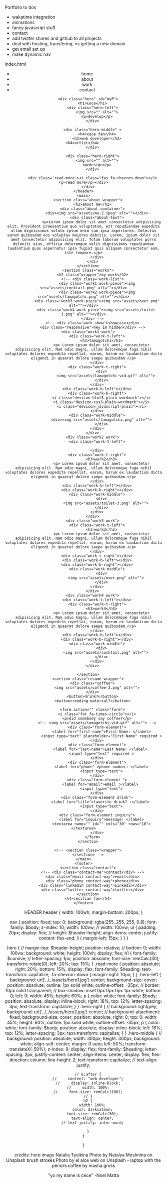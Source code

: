 Portfolio to dos

- wakatime integration
- animations
- fancy javascript stuff
- contact
- add twitter shares and github to all projects
- deal with hosting, transfering, vs getting a new domain
- get email set up
- make dynamic nav 


index.html
<header>
		<nav class="hidden">
			<ul>
				<li>home</li>
				<li>about</li>
				<li>work</li>
				<li>contact</li>
			</ul>
		</nav>

		<div class="hero" id="myP">
			<h1>Cece</h1>
			<div class="hero-left">
				<img src="" alt="">
				<p>develop</p>
			</div>

			<div class="hero-middle" >
				<h4>cece fan</h4>
				<h2>web developer</h2>
				<h4>artist</h4>				
			</div>

			<div class="hero-right">
				<img src="" alt="">
				<p>design</p>
			</div>

			<div class='read-more'><i class="fas fa-chevron-down"></i><p>read more</p></div>
		</div>
	</header>
	<main>
		<section class="about wrapper">
			<h2>about me</h2>
			<div class="about-container">
				<div><img src="assets/me-2.jpeg" alt=""></div>
				<div class="about-text">
					<p>Lorem ipsum dolor sit amet consectetur adipisicing elit. Provident praesentium quo voluptatum, est repudiandae expedita ullam dignissimos soluta ipsum enim cum ipsa asperiores. Delectus earum quibusdam eos voluptas maiores debitis. Lorem, ipsum dolor sit amet consectetur adipisicing elit. Totam laborum voluptates porro deleniti eius, officia doloremque velit dignissimos repudiandae laudantium quas aspernatur ipsa fugiat quis aliquam consectetur eum, iste tempore.</p>
				</div>
			</di>
		</section>
		<section class="works">
			<h2 class="wrapper">my work</h2>
			<!-- <div class="work-list">
				<div class="work1 work-piece"><img src="assets/cocktail.png" alt=""></div>
				<div class="work2 work-piece"><img src="assets/tamagotchi.png" alt=""></div>
				<div class="work3 work-piece"><img src="assets/over.png" alt=""></div>
				<div class="work4 work-piece"><img src="assets/toilet-3.png" alt=""></div>
			</div> -->
			<!-- <div class='work-show'>showcase</div>
			<div class="responsive">hey im hidden</div> -->
			<div class="work1 work">	
				<div class="work-t-left">
					<h3>tamagotchi</h3>
					<p> Lorem ipsum dolor sit amet, consectetur adipisicing elit. Nam odio magni, ullam doloremque fuga nihil voluptates dolores expedita repellat, earum, harum ex laudantium dicta eligendi in quaerat dolore saepe quibusdam.</p>
				</div>
				<div class="work-t-right">
					<div>
						<img src="assets/tamagotchi-vid.gif" alt="">
					</div>
				</div>
				<div class="work-b-left"></div>
				<div class="work-b-right">
					<i class="devicon-html5-plain-wordmark"></i>
					<i class="devicon-css3-plain-wordmark"></i>
					<i class="devicon-javascript-plain"></i>
				</div>
				<div class="work-middle">
					<div><img src="assets/tamagotchi.png" alt="">
					</div>
				</div>
			</div>
			<div class="work2 work">
				<div class="work-t-left">
					
				</div>
				<div class="work-t-right">
					<h3>work2</h3>
					<p> Lorem ipsum dolor sit amet, consectetur adipisicing elit. Nam odio magni, ullam doloremque fuga nihil voluptates dolores expedita repellat, earum, harum ex laudantium dicta eligendi in quaerat dolore saepe quibusdam.</p>
				</div>
				<div class="work-b-left"></div>
				<div class="work-b-right"></div>
				<div class="work-middle">
					<div>
						<img src="assets/toilet-3.png" alt="">
					</div>
				</div>
			</div>
			<div class="work3 work">
				<div class="work-t-left">
					<h3>work3</h3>
					<p> Lorem ipsum dolor sit amet, consectetur adipisicing elit. Nam odio magni, ullam doloremque fuga nihil voluptates dolores expedita repellat, earum, harum ex laudantium dicta eligendi in quaerat dolore saepe quibusdam.</p>
				</div>
				<div class="work-t-right"></div>
				<div class="work-b-left"></div>
				<div class="work-b-right"></div>
				<div class="work-middle">
					<div>
						<img src="assets/over.png" alt="">
					</div>
				</div>
			</div>
			<div class="work4 work">
				<div class="work-t-left"></div>
				<div class="work-t-right">
					<h3>work4</h3>
					<p> Lorem ipsum dolor sit amet, consectetur adipisicing elit. Nam odio magni, ullam doloremque fuga nihil voluptates dolores expedita repellat, earum, harum ex laudantium dicta eligendi in quaerat dolore saepe quibusdam.</p>
				</div>
				<div class="work-b-left"></div>
				<div class="work-b-right"></div>
				<div class="work-middle">
					<div>
						<img src="assets/cocktail.png" alt="">
					</div>
				</div>
			</div>

		</section>
		<section class="resume wrapper">
			<div class="coffee">
				<img src="assets/coffee-2.png" alt="">
			</div>
			<button>drink?</button>
			<button>reading material?</button>
			
			<form action="" class="form">
				<i class="far fa-times-circle"></i>
				<p>did somebody say coffee?</p>
				<!-- <img src="assets/tamagotchi-vid.gif" alt=""> -->
				<div class="form-element">
					<label for="first-name">First Name: </label>
					<input type="text" placeholder="First Name" required >
				</div>
				<div class="form-element">
					<label for="last-name">Last Name: </label> 
					<input type="text" required >
				</div>
				<div class="form-element">
					<label for="phone" >phone number: </label>
					<input type="text">
				</div>
				<div class="form-element ">
					<label for="email">email :</label> 
					<input type="text">
				</div>
				<div class="form-element drink">
					<label for="title">favorite drink? :</label> 
					<input type="text">
				</div>
				<div class="form-element inquiry">
					<label for="inquiry">message: </label>
					<textarea name="" id="" cols="30" rows="10"></textarea>
				</div>
			</form>
		</sectio>

		<!-- <section class="wrapper">
		</section> -->
	</main>
	<footer>
		<section class="contact">
			<!-- <div class="contact-me">contact</div> -->
			<div class="email contact-way">email</div>
			<div class="phone contact-way">phone</div>
			<div class="linkedin contact-way">Linkedin</div>
			<div class="twitter contact-way">twitter</div>
		</section>
		<h4>cecilian fan</h4>
	</footer>


HEADER
header {
    width: 100wh;
    margin-bottom: 200px;
}

nav {
    position: fixed;
    top: 0;
    background: rgba(255, 255, 255, 0.8);
    font-family: $body;
    z-index: 10;
    width: 100vw; // width: 100vw;
    ul {
        padding: 20px;
        display: flex;
        // height: $header-height;
        align-items: center;
        justify-content: flex-end;
        li {
            margin-left: 15px;
        }
    }
}

.hero {
    // margin-top: $header-height;
    position: relative; // bottom: 0;
    width: 100vw;
    background: white;
    height: 100vh;
    display: flex;
    h1 {
        font-family: $cursive;
        // letter-spacing: 1px;
        position: absolute;
        font-size: remCalc(30);
        transform: rotate(0);
        left: 20%;
        top: 15%;
    }
    .read-more {
        position: absolute;
        right: 20%;
        bottom: 15%;
        display: flex;
        font-family: $heading;
        text-transform: capitalize;
        .fa-chevron-down {
            margin-right: 10px;
        }
    }
    .hero-left {
        background: url('../../assets/hero1.jpg') center;
        background-size: cover;
        position: absolute;
        outline: 1px solid white;
        outline-offset: -35px; 
        // border: 10px solid transparent;
        // box-shadow: inset 0px 0px 0px 1px white;
        bottom: 0;
        left: 0;
        width: 45%;
        height: 60%;
        p {
            color: white;
            font-family: $body;
            position: absolute;
            display: inline-block;
            right: 18%;
            top: 12%;
            letter-spacing: 3px;
            text-transform: capitalize;
        }
    }
    .hero-right {
        // background: lightgrey;
        background: url('../../assets/hero2.jpg') center;
        // background-attachment: fixed;
        background-size: cover;
        position: absolute;
        right: 0;
        top: 0;
        width: 45%;
        height: 60%;
        outline: 1px solid white;
        outline-offset: -35px;
         p {
            color: white;
            font-family: $body;
            position: absolute;
            display: inline-block;
            left: 18%;
            top: 12%;
            letter-spacing: 3px;
            text-transform: capitalize;
         }
    }
    .hero-middle {
        // background: 
        position: absolute;
        width: 300px;
        height: 300px;
        background: white;
        align-self: center;
        margin: 0 auto;
        left: 50%;
        transform: translateX(-50%);
        z-index: 9;
        display: flex;
        font-family: $heading;
        letter-spacing: 2px;
        justify-content: center;
        align-items: center;
        display: flex;
        flex-direction: column;
        line-height: 2;
        text-transform: capitalize;
        // text-align: justify;
        
        // &:after {
        //     content: "web developer";
        //     display: inline-block;
        //     width: 100%;
        //     font-size: remCalc(100);
        // }
        h2 {
            width: 100%;
            color: darksalmon;
            font-size: remCalc(30);
            text-align: center;
            // text-justify: inter-word;
            
        }
    }
}




credits:
 hero image Natalia Tyulkina
  Photo by Natalya Moshnina on Unsplash brush strokes
 Photo by el alce web on Unsplash - laptop with the pencils
 coffee by masha gross
  

   "yo my name is cece" -Noel Matta